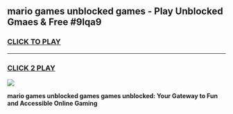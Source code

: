 
## mario games unblocked games - Play Unblocked Gmaes & Free #9lqa9
<h3>
<a href="https://news.freeplayer.one?title=mario_games_unblocked_games&ref=26F">CLICK TO PLAY</a></h3>
<hr>

<h3>
<a href="https://news.freeplayer.one?title=mario_games_unblocked_games&ref=26F">CLICK 2 PLAY</a>
  
</h3>

<a href="https://news.freeplayer.one?title=mario_games_unblocked_games&ref=26F/"><img src="https://clearcache.store/games.png"></a>


**mario games unblocked games games unblocked: Your Gateway to Fun and Accessible Online Gaming**

